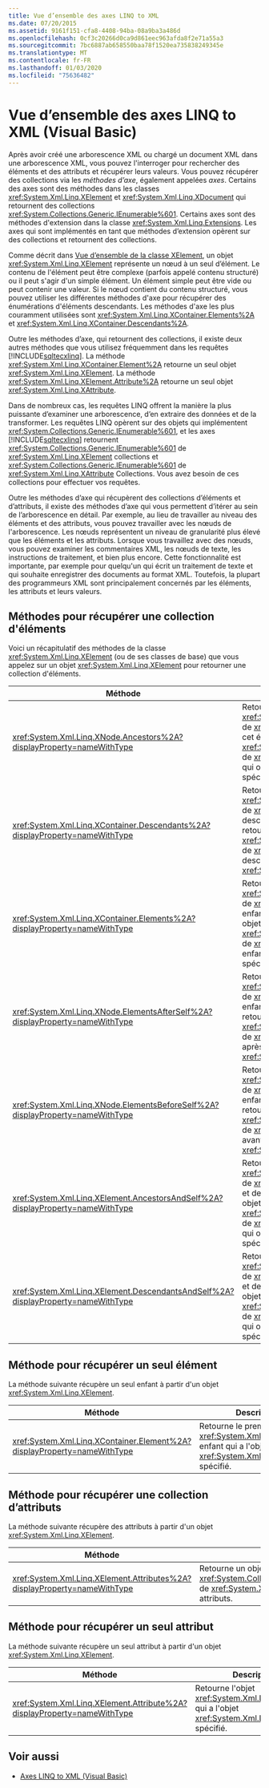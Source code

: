 ```yaml
---
title: Vue d’ensemble des axes LINQ to XML
ms.date: 07/20/2015
ms.assetid: 9161f151-cfa8-4408-94ba-08a9ba3a486d
ms.openlocfilehash: 0cf3c20266d0ca9d861eec963afda8f2e71a55a3
ms.sourcegitcommit: 7bc6887ab658550baa78f1520ea735838249345e
ms.translationtype: MT
ms.contentlocale: fr-FR
ms.lasthandoff: 01/03/2020
ms.locfileid: "75636482"
---
```

# <a name="linq-to-xml-axes-overview-visual-basic"></a>Vue d’ensemble des axes LINQ to XML (Visual Basic)
Après avoir créé une arborescence XML ou chargé un document XML dans une arborescence XML, vous pouvez l'interroger pour rechercher des éléments et des attributs et récupérer leurs valeurs. Vous pouvez récupérer des collections via les *méthodes d’axe*, également appelées *axes*. Certains des axes sont des méthodes dans les classes <xref:System.Xml.Linq.XElement> et <xref:System.Xml.Linq.XDocument> qui retournent des collections <xref:System.Collections.Generic.IEnumerable%601>. Certains axes sont des méthodes d'extension dans la classe <xref:System.Xml.Linq.Extensions>. Les axes qui sont implémentés en tant que méthodes d’extension opèrent sur des collections et retournent des collections.  
  
 Comme décrit dans [Vue d’ensemble de la classe XElement](../../../../visual-basic/programming-guide/concepts/linq/xelement-class-overview.md), un objet <xref:System.Xml.Linq.XElement> représente un nœud à un seul d’élément. Le contenu de l'élément peut être complexe (parfois appelé contenu structuré) ou il peut s'agir d'un simple élément. Un élément simple peut être vide ou peut contenir une valeur. Si le nœud contient du contenu structuré, vous pouvez utiliser les différentes méthodes d'axe pour récupérer des énumérations d'éléments descendants. Les méthodes d'axe les plus couramment utilisées sont <xref:System.Xml.Linq.XContainer.Elements%2A> et <xref:System.Xml.Linq.XContainer.Descendants%2A>.  
  
 Outre les méthodes d’axe, qui retournent des collections, il existe deux autres méthodes que vous utilisez fréquemment dans les requêtes [!INCLUDE[sqltecxlinq](~/includes/sqltecxlinq-md.md)]. La méthode <xref:System.Xml.Linq.XContainer.Element%2A> retourne un seul objet <xref:System.Xml.Linq.XElement>. La méthode <xref:System.Xml.Linq.XElement.Attribute%2A> retourne un seul objet <xref:System.Xml.Linq.XAttribute>.  
  
 Dans de nombreux cas, les requêtes LINQ offrent la manière la plus puissante d’examiner une arborescence, d’en extraire des données et de la transformer. Les requêtes LINQ opèrent sur des objets qui implémentent <xref:System.Collections.Generic.IEnumerable%601>, et les axes [!INCLUDE[sqltecxlinq](~/includes/sqltecxlinq-md.md)] retournent <xref:System.Collections.Generic.IEnumerable%601> de <xref:System.Xml.Linq.XElement> collections et <xref:System.Collections.Generic.IEnumerable%601> de <xref:System.Xml.Linq.XAttribute> Collections. Vous avez besoin de ces collections pour effectuer vos requêtes.  
  
 Outre les méthodes d’axe qui récupèrent des collections d’éléments et d’attributs, il existe des méthodes d’axe qui vous permettent d’itérer au sein de l’arborescence en détail. Par exemple, au lieu de travailler au niveau des éléments et des attributs, vous pouvez travailler avec les nœuds de l'arborescence. Les nœuds représentent un niveau de granularité plus élevé que les éléments et les attributs. Lorsque vous travaillez avec des nœuds, vous pouvez examiner les commentaires XML, les nœuds de texte, les instructions de traitement, et bien plus encore. Cette fonctionnalité est importante, par exemple pour quelqu'un qui écrit un traitement de texte et qui souhaite enregistrer des documents au format XML. Toutefois, la plupart des programmeurs XML sont principalement concernés par les éléments, les attributs et leurs valeurs.  
  
## <a name="methods-for-retrieving-a-collection-of-elements"></a>Méthodes pour récupérer une collection d'éléments  
 Voici un récapitulatif des méthodes de la classe <xref:System.Xml.Linq.XElement> (ou de ses classes de base) que vous appelez sur un objet <xref:System.Xml.Linq.XElement> pour retourner une collection d'éléments.  
  
|Méthode|Description|  
|------------|-----------------|  
|<xref:System.Xml.Linq.XNode.Ancestors%2A?displayProperty=nameWithType>|Retourne un objet <xref:System.Collections.Generic.IEnumerable%601> de <xref:System.Xml.Linq.XElement> des ancêtres de cet élément. Une surcharge retourne un objet <xref:System.Collections.Generic.IEnumerable%601> de <xref:System.Xml.Linq.XElement> des ancêtres qui ont l'objet <xref:System.Xml.Linq.XName> spécifié.|  
|<xref:System.Xml.Linq.XContainer.Descendants%2A?displayProperty=nameWithType>|Retourne un objet <xref:System.Collections.Generic.IEnumerable%601> de <xref:System.Xml.Linq.XElement> des descendants de cet élément. Une surcharge retourne un objet <xref:System.Collections.Generic.IEnumerable%601> de <xref:System.Xml.Linq.XElement> des descendants qui ont l'objet <xref:System.Xml.Linq.XName> spécifié.|  
|<xref:System.Xml.Linq.XContainer.Elements%2A?displayProperty=nameWithType>|Retourne un objet <xref:System.Collections.Generic.IEnumerable%601> de <xref:System.Xml.Linq.XElement> des éléments enfants de cet élément. Une surcharge retourne un objet <xref:System.Collections.Generic.IEnumerable%601> de <xref:System.Xml.Linq.XElement> des éléments enfants qui ont l'objet <xref:System.Xml.Linq.XName> spécifié.|  
|<xref:System.Xml.Linq.XNode.ElementsAfterSelf%2A?displayProperty=nameWithType>|Retourne un objet <xref:System.Collections.Generic.IEnumerable%601> de <xref:System.Xml.Linq.XElement> des éléments enfants placés après cet élément. Une surcharge retourne un objet <xref:System.Collections.Generic.IEnumerable%601> de <xref:System.Xml.Linq.XElement> des éléments après cet élément qui ont l'objet <xref:System.Xml.Linq.XName> spécifié.|  
|<xref:System.Xml.Linq.XNode.ElementsBeforeSelf%2A?displayProperty=nameWithType>|Retourne un objet <xref:System.Collections.Generic.IEnumerable%601> de <xref:System.Xml.Linq.XElement> des éléments enfants placés avant cet élément. Une surcharge retourne un objet <xref:System.Collections.Generic.IEnumerable%601> de <xref:System.Xml.Linq.XElement> des éléments avant cet élément qui ont l'objet <xref:System.Xml.Linq.XName> spécifié.|  
|<xref:System.Xml.Linq.XElement.AncestorsAndSelf%2A?displayProperty=nameWithType>|Retourne un objet <xref:System.Collections.Generic.IEnumerable%601> de <xref:System.Xml.Linq.XElement> de cet élément et de ces ancêtres. Une surcharge retourne un objet <xref:System.Collections.Generic.IEnumerable%601> de <xref:System.Xml.Linq.XElement> des éléments qui ont l'objet <xref:System.Xml.Linq.XName> spécifié.|  
|<xref:System.Xml.Linq.XElement.DescendantsAndSelf%2A?displayProperty=nameWithType>|Retourne un objet <xref:System.Collections.Generic.IEnumerable%601> de <xref:System.Xml.Linq.XElement> de cet élément et de ces descendants. Une surcharge retourne un objet <xref:System.Collections.Generic.IEnumerable%601> de <xref:System.Xml.Linq.XElement> des éléments qui ont l'objet <xref:System.Xml.Linq.XName> spécifié.|  
  
## <a name="method-for-retrieving-a-single-element"></a>Méthode pour récupérer un seul élément  
 La méthode suivante récupère un seul enfant à partir d'un objet <xref:System.Xml.Linq.XElement>.  
  
|Méthode|Description|  
|------------|-----------------|  
|<xref:System.Xml.Linq.XContainer.Element%2A?displayProperty=nameWithType>|Retourne le premier objet <xref:System.Xml.Linq.XElement> enfant qui a l'objet <xref:System.Xml.Linq.XName> spécifié.|  
  
## <a name="method-for-retrieving-a-collection-of-attributes"></a>Méthode pour récupérer une collection d’attributs  
 La méthode suivante récupère des attributs à partir d'un objet <xref:System.Xml.Linq.XElement>.  
  
|Méthode|Description|  
|------------|-----------------|  
|<xref:System.Xml.Linq.XElement.Attributes%2A?displayProperty=nameWithType>|Retourne un objet <xref:System.Collections.Generic.IEnumerable%601> de <xref:System.Xml.Linq.XAttribute> de tous les attributs.|  
  
## <a name="method-for-retrieving-a-single-attribute"></a>Méthode pour récupérer un seul attribut  
 La méthode suivante récupère un seul attribut à partir d'un objet <xref:System.Xml.Linq.XElement>.  
  
|Méthode|Description|  
|------------|-----------------|  
|<xref:System.Xml.Linq.XElement.Attribute%2A?displayProperty=nameWithType>|Retourne l'objet <xref:System.Xml.Linq.XAttribute> qui a l'objet <xref:System.Xml.Linq.XName> spécifié.|  
  
## <a name="see-also"></a>Voir aussi

- [Axes LINQ to XML (Visual Basic)](../../../../visual-basic/programming-guide/concepts/linq/linq-to-xml-axes.md)
